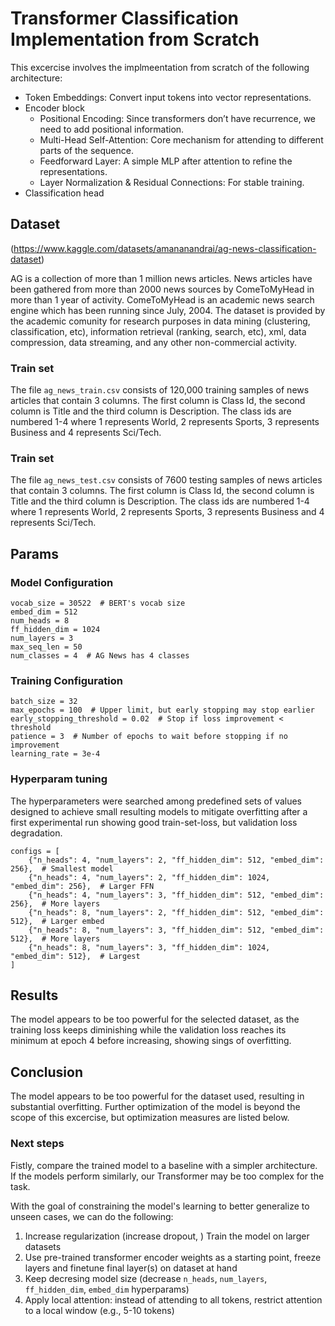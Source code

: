 # Transformer Classification Implementation from Scratch
This excercise involves the implmeentation from scratch of the following architecture:
- Token Embeddings: Convert input tokens into vector representations.
- Encoder block
    - Positional Encoding: Since transformers don’t have recurrence, we need to add positional information.
    - Multi-Head Self-Attention: Core mechanism for attending to different parts of the sequence.
    - Feedforward Layer: A simple MLP after attention to refine the representations.
    - Layer Normalization & Residual Connections: For stable training.
- Classification head

## Dataset
(https://www.kaggle.com/datasets/amananandrai/ag-news-classification-dataset)

AG is a collection of more than 1 million news articles. News articles have been gathered from more than 2000 news sources by ComeToMyHead in more than 1 year of activity. ComeToMyHead is an academic news search engine which has been running since July, 2004. The dataset is provided by the academic comunity for research purposes in data mining (clustering, classification, etc), information retrieval (ranking, search, etc), xml, data compression, data streaming, and any other non-commercial activity.

### Train set
The file `ag_news_train.csv` consists of 120,000 training samples of news articles that contain 3 columns. The first column is Class Id, the second column is Title and the third column is Description. The class ids are numbered 1-4 where 1 represents World, 2 represents Sports, 3 represents Business and 4 represents Sci/Tech.


### Train set
The file `ag_news_test.csv` consists of 7600 testing samples of news articles that contain 3 columns. The first column is Class Id, the second column is Title and the third column is Description. The class ids are numbered 1-4 where 1 represents World, 2 represents Sports, 3 represents Business and 4 represents Sci/Tech.


## Params
### Model Configuration
```
vocab_size = 30522  # BERT's vocab size
embed_dim = 512
num_heads = 8
ff_hidden_dim = 1024
num_layers = 3
max_seq_len = 50
num_classes = 4  # AG News has 4 classes
```

###  Training Configuration
```
batch_size = 32
max_epochs = 100  # Upper limit, but early stopping may stop earlier
early_stopping_threshold = 0.02  # Stop if loss improvement < threshold
patience = 3  # Number of epochs to wait before stopping if no improvement
learning_rate = 3e-4
```

### Hyperparam tuning
The hyperparameters were searched among predefined sets of values designed to achieve small resulting models to mitigate overfitting after a first experimental run showing good train-set-loss, but validation loss degradation.
```
configs = [
    {"n_heads": 4, "num_layers": 2, "ff_hidden_dim": 512, "embed_dim": 256},  # Smallest model
    {"n_heads": 4, "num_layers": 2, "ff_hidden_dim": 1024, "embed_dim": 256},  # Larger FFN
    {"n_heads": 4, "num_layers": 3, "ff_hidden_dim": 512, "embed_dim": 256},  # More layers
    {"n_heads": 8, "num_layers": 2, "ff_hidden_dim": 512, "embed_dim": 512},  # Larger embed
    {"n_heads": 8, "num_layers": 3, "ff_hidden_dim": 512, "embed_dim": 512},  # More layers
    {"n_heads": 8, "num_layers": 3, "ff_hidden_dim": 1024, "embed_dim": 512},  # Largest
]
```

## Results
The model appears to be too powerful for the selected dataset, as the training loss keeps diminishing while the validation loss reaches its minimum at epoch 4 before increasing, showing sings of overfitting.


## Conclusion
The model appears to be too powerful for the dataset used, resulting in substantial overfitting.
Further optimization of the model is beyond the scope of this excercise, but optimization measures are listed below.

### Next steps
Fistly, compare the trained model to a baseline with a simpler architecture. If the models perform similarly, our Transformer may be too complex for the task.

With the goal of constraining the model's learning to better generalize to unseen cases, we can do the following:
1. Increase regularization (increase dropout, )
Train the model on larger datasets
2. Use pre-trained transformer encoder weights as a starting point, freeze layers and finetune final layer(s) on dataset at hand
3. Keep decresing model size (decrease `n_heads`, `num_layers`, `ff_hidden_dim`, `embed_dim` hyperparams)
4. Apply local attention: instead of attending to all tokens, restrict attention to a local window (e.g., 5-10 tokens)
